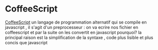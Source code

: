 # CoffeeScript

[CoffeeScript](http://coffeescript.org/) un langage de programmation alternatif qui se compile en javascript , il s'agit d'un preprocesseur : on va ecrire nos fichier en coffeescript et par la suite on les convertit en javascript
pourquoi? la principal raison est la simplification de la syntaxe , code plus lisible et plus concis que javascript